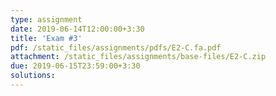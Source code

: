 ```yaml
---
type: assignment
date: 2019-06-14T12:00:00+3:30
title: 'Exam #3'
pdf: /static_files/assignments/pdfs/E2-C.fa.pdf
attachment: /static_files/assignments/base-files/E2-C.zip
due: 2019-06-15T23:59:00+3:30
solutions: 
---
```


